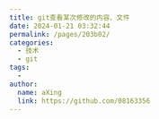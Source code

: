 ```yaml
---
title: git查看某次修改的内容、文件
date: 2024-01-21 03:32:44
permalink: /pages/203b02/
categories:
  - 技术
  - git
tags:
  - 
author: 
  name: aXing
  link: https://github.com/08163356
---
```

